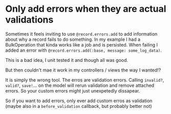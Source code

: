 # Only add errors when they are actual validations

Sometimes it feels inviting to use `@record.errors.add` to add information about why a record fails to do something.
In my example I had a BulkOperation that kinda works like a job and is persisted.
When failing I added an error with `@record.errors.add(:base, message: some_log_data)`.

This is a bad idea, I unit tested it and though all was good.

But then couldn't mae it work in my controllers / views the way I wanted!?

It is simply the wrong tool. The erros are validation errors. Calling `invalid?`, `valid?`, `save!`… on the model will
rerun validation and remove attached errors. So your custom errors might just unexpetedly dissapear.

So if you want to add errors, only ever add custom erros as validation
(maybe also in a `before_validation` callback, but probably better not)
